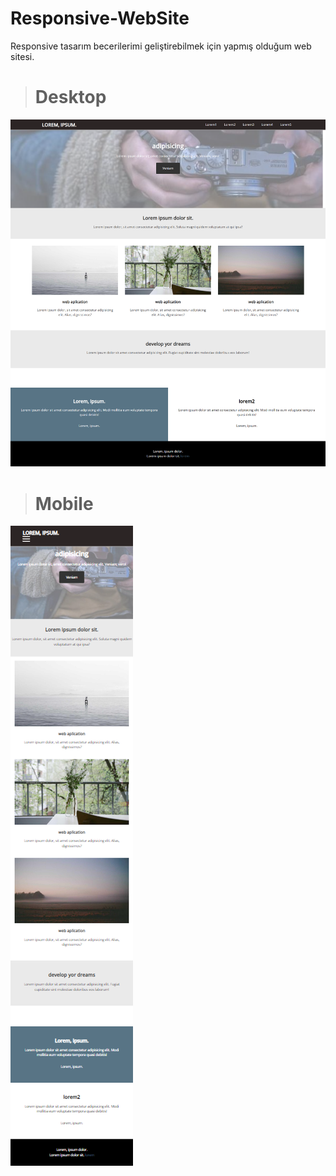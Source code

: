 # Responsive-WebSite
Responsive tasarım becerilerimi geliştirebilmek için yapmış olduğum web sitesi.

># Desktop
![]( https://github.com/MelisaAtaseven/Responsive-WebSite/blob/master/assets/desktop.png    )
># Mobile
![](  https://github.com/MelisaAtaseven/Responsive-WebSite/blob/master/assets/mobile.png  )
